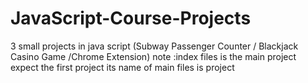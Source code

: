 # JavaScript-Course-Projects
3 small projects in java script (Subway Passenger Counter / Blackjack Casino Game /Chrome Extension) note :index files is the main project expect the first project its name of main files is project
